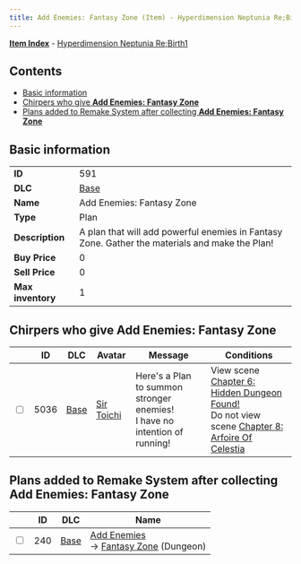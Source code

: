 ```yaml
---
title: Add Enemies: Fantasy Zone (Item) - Hyperdimension Neptunia Re;Birth1
---
```


[**Item Index**](/neptunia/rb1/item/index.html) - [Hyperdimension Neptunia Re;Birth1](/neptunia/rb1)

## Contents

- [Basic information](#basic-information)
- [Chirpers who give **Add Enemies: Fantasy Zone**](#chirpers-who-give-add-enemies-fantasy-zone)
- [Plans added to Remake System after collecting **Add Enemies: Fantasy Zone**](#plans-added-to-remake-system-after-collecting-add-enemies-fantasy-zone)
## Basic information

|   |   |
| -- | -- |
| **ID** | 591 |
| **DLC** | [Base](/neptunia/rb1/dlc/1-base.html) |
| **Name** | Add Enemies: Fantasy Zone |
| **Type** | Plan |
| **Description** | A plan that will add powerful enemies in Fantasy Zone. Gather the materials and make the Plan! |
| **Buy Price** | 0 |
| **Sell Price** | 0 |
| **Max inventory** | 1 |


## Chirpers who give **Add Enemies: Fantasy Zone**

|    | ID | DLC | Avatar | Message | Conditions |
| -- | -- | --- | ------ | ------- | ---------- |
| <input type="checkbox" id="rb1-chirper-event-1-5036" class="trackbox" /> | 5036 | [Base](/neptunia/rb1/dlc/1-base.html) | [Sir Toichi](/neptunia/rb1/undefined/1-220-sir-toichi.html) | Here's a Plan to summon stronger enemies!<br />I have no intention of running! | View scene [Chapter 6: Hidden Dungeon Found!](/neptunia/rb1/scene/1-609-chapter-6-hidden-dungeon-found.html)<br />Do not view scene [Chapter 8: Arfoire Of Celestia](/neptunia/rb1/scene/1-801-chapter-8-arfoire-of-celestia.html) |


## Plans added to Remake System after collecting **Add Enemies: Fantasy Zone**

|    | ID | DLC | Name |
| -- | -- | --- | ---- |
| <input type="checkbox" id="rb1-remake-1-240" class="trackbox" /> | 240 | [Base](/neptunia/rb1/dlc/1-base.html) | [Add Enemies](/neptunia/rb1/remake/1-240-add-enemies.html)<br /> → [Fantasy Zone](/neptunia/rb1/dungeon/1-17-fantasy-zone.html) (Dungeon) |
